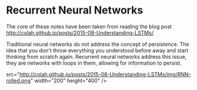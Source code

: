 # Recurrent Neural Networks

The core of these notes have been taken from reading the blog post http://colah.github.io/posts/2015-08-Understanding-LSTMs/

Traditional neural networks do not address the concept of persistence. The idea that you don't throw everything you understood
before away and start thinking from scratch again. Recurrent neural networks address this issue, they are networks with loops
in them, allowing for information to persist.

src="http://colah.github.io/posts/2015-08-Understanding-LSTMs/img/RNN-rolled.png" width="200" height="400" />
